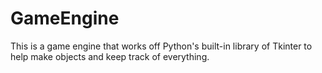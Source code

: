 # GameEngine
This is a game engine that works off Python's built-in library of Tkinter to help make objects and keep track of everything.
